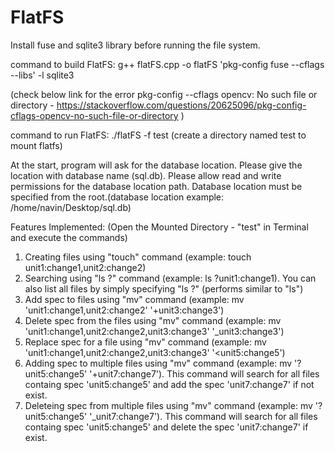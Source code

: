 # FlatFS


Install fuse and sqlite3 library before running the file system.

command to build FlatFS: g++ flatFS.cpp  -o flatFS 'pkg-config fuse --cflags --libs' -l sqlite3 

(check below link for the error pkg-config --cflags opencv: No such file or directory - https://stackoverflow.com/questions/20625096/pkg-config-cflags-opencv-no-such-file-or-directory )

command to run FlatFS: ./flatFS -f test (create a directory named test to mount flatfs)

At the start, program will ask for the database location. Please give the location with database name (sql.db). Please allow read and write permissions for the database location path. Database location must be specified from the root.(database location example: /home/navin/Desktop/sql.db)

Features Implemented: (Open the Mounted Directory - "test" in Terminal and execute the commands)

1. Creating files using "touch" command (example: touch unit1:change1,unit2:change2)
2. Searching using "ls ?" command (example: ls ?unit1:change1). You can also list all files by simply specifying "ls ?" (performs similar to "ls")
3. Add spec to files using "mv" command (example: mv 'unit1:change1,unit2:change2' '+unit3:change3')
4. Delete spec from the files using "mv" command (example: mv 'unit1:change1,unit2:change2,unit3:change3' '_unit3:change3')
5. Replace spec for a file using "mv" command (example: mv 'unit1:change1,unit2:change2,unit3:change3' '<unit5:change5')
6. Adding spec to multiple files using "mv" command (example: mv '?unit5:change5' '+unit7:change7'). This command will search for all files containg spec 'unit5:change5' and add the spec 'unit7:change7' if not exist.
7. Deleteing spec from multiple files using "mv" command (example: mv '?unit5:change5' '_unit7:change7'). This command will search for all files containg spec 'unit5:change5' and delete the spec 'unit7:change7' if exist.
